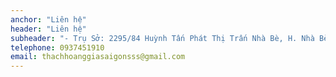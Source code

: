 ```yaml
---
anchor: "Liên hệ"
header: "Liên hệ"
subheader: "- Trụ Sở: 2295/84 Huỳnh Tấn Phát Thị Trấn Nhà Bè, H. Nhà Bè, HCM.\n;- Văn phòng đại diện: 39F Nguyễn Thị Thơi, P. Hiệp Thành, Q12, HCM.;\n Hãy gọi hoặc gửi email theo thông tin bên dưới và chúng tôi sẽ liên hệ lại với bạn trong thời gian sớm nhất!"
telephone: 0937451910
email: thachhoanggiasaigonsss@gmail.com
---
```

